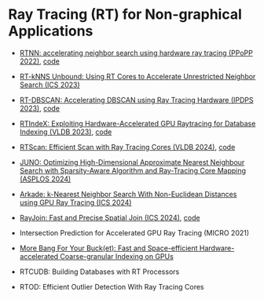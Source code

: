 # Ray Tracing (RT) for Non-graphical Applications

- [RTNN: accelerating neighbor search using hardware ray tracing (PPoPP 2022)](https://dl.acm.org/doi/10.1145/3503221.3508409), [code](https://github.com/horizon-research/rtnn.git)
- [RT-kNNS Unbound: Using RT Cores to Accelerate Unrestricted Neighbor Search (ICS 2023)](https://dl.acm.org/doi/abs/10.1145/3577193.3593738)
- [RT-DBSCAN: Accelerating DBSCAN using Ray Tracing Hardware (IPDPS 2023)](https://ieeexplore.ieee.org/abstract/document/10177455), [code](https://github.com/vani-nag/OWLRayTracing.git)
- [RTIndeX: Exploiting Hardware-Accelerated GPU Raytracing for Database Indexing (VLDB 2023)](https://dl.acm.org/doi/10.14778/3625054.3625063), [code](https://gitlab.rlp.net/juhenneb/rtindex.git)
- [RTScan: Efficient Scan with Ray Tracing Cores (VLDB 2024)](https://www.vldb.org/pvldb/vol17/p1460-lv.pdf), [code](https://github.com/AntaresAlice/RTScan.git)
- [JUNO: Optimizing High-Dimensional Approximate Nearest Neighbour Search with Sparsity-Aware Algorithm and Ray-Tracing Core Mapping (ASPLOS 2024)](https://dl.acm.org/doi/10.1145/3620665.3640360)
- [Arkade: k-Nearest Neighbor Search With Non-Euclidean Distances using GPU Ray Tracing (ICS 2024)](https://arxiv.org/pdf/2311.09168)
- [RayJoin: Fast and Precise Spatial Join (ICS 2024)](https://dl.acm.org/doi/10.1145/3650200.3656610), [code](https://github.com/pwrliang/RayJoin.git)

- Intersection Prediction for Accelerated GPU Ray Tracing (MICRO 2021)

- [More Bang For Your Buck(et): Fast and Space-efficient Hardware-accelerated Coarse-granular Indexing on GPUs](https://arxiv.org/pdf/2406.03965)

- RTCUDB: Building Databases with RT Processors

- RTOD: Efficient Outlier Detection With Ray Tracing Cores
